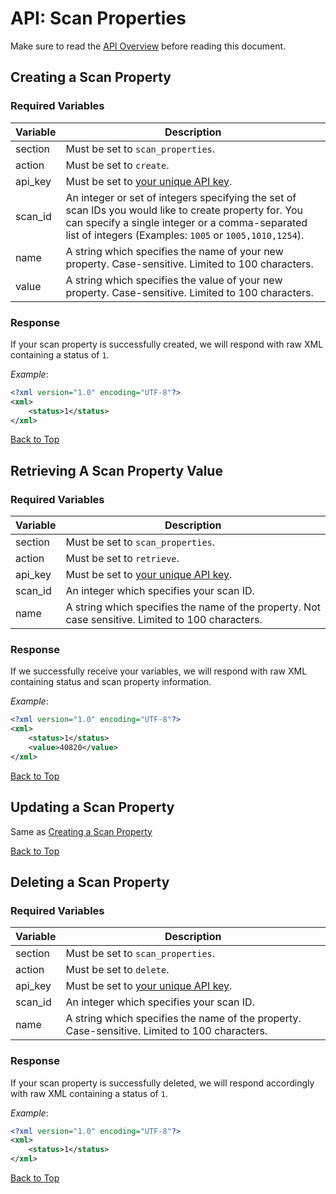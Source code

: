 <a name="head"></a><h1>API: Scan Properties</h1>

Make sure to read the [API Overview](https://www.codereadr.com/apidocs/README.md) before reading this document.

<a name="create"></a><h2>Creating a Scan Property</h2>

<h3>Required Variables</h3>

| Variable | Description |
| -------- | ----------- |
| section | Must be set to <code>scan_properties</code>. |
| action | Must be set to <code>create</code>. |
| api_key | Must be set to [your unique API key](https://www.codereadr.com/apidocs/README.md#finding). |
| scan_id | An integer or set of integers specifying the set of scan IDs you would like to create property for. You can specify a single integer or a comma-separated list of integers (Examples: <code>1005</code> or <code>1005,1010,1254</code>). |
| name | A string which specifies the name of your new property. Case-sensitive. Limited to 100 characters. |
| value | A string which specifies the value of your new property. Case-sensitive. Limited to 100 characters. |

<h3>Response</h3>

If your scan property is successfully created, we will respond with raw XML containing a status of <code>1</code>.

*Example*:

~~~ .xml
<?xml version="1.0" encoding="UTF-8"?>
<xml>
    <status>1</status>
</xml>
~~~

[Back to Top](#head)

<a name="retrieve"></a><h2>Retrieving A Scan Property Value</h2>

<h3>Required Variables</h3>

| Variable | Description |
| -------- | ----------- |
| section | Must be set to <code>scan_properties</code>. |
| action | Must be set to <code>retrieve</code>. |
| api_key | Must be set to [your unique API key](https://www.codereadr.com/apidocs/README.md#finding). |
| scan_id | An integer which specifies your scan ID. |
| name | A string which specifies the name of the property. Not case sensitive. Limited to 100 characters. |

<h3>Response</h3>

If we successfully receive your variables, we will respond with raw XML containing status and scan property information.

*Example*:

~~~ .xml
<?xml version="1.0" encoding="UTF-8"?>
<xml>
    <status>1</status>
    <value>40820</value>
</xml>
~~~

[Back to Top](#head)

<a name="update"></a><h2>Updating a Scan Property</h2>
Same as [Creating a Scan Property](#create)

[Back to Top](#head)

<a name="delete"></a><h2>Deleting a Scan Property</h2>

<h3>Required Variables</h3>

| Variable | Description |
| -------- | ----------- |
| section | Must be set to <code>scan_properties</code>. |
| action | Must be set to <code>delete</code>. |
| api_key | Must be set to [your unique API key](https://www.codereadr.com/apidocs/README.md#finding). |
| scan_id | An integer which specifies your scan ID. |
| name | A string which specifies the name of the property. Case-sensitive. Limited to 100 characters. |

<h3>Response</h3>

If your scan property is successfully deleted, we will respond accordingly with raw XML containing a status of <code>1</code>.

*Example*:

~~~ .xml
<?xml version="1.0" encoding="UTF-8"?>
<xml>
    <status>1</status>
</xml>
~~~

[Back to Top](#head)
